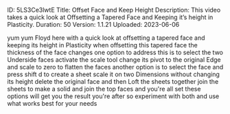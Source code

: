 ID: 5LS3Ce3lwtE
Title: Offset Face and Keep Height
Description: This video takes a quick look at Offsetting a Tapered Face and Keeping it’s height in Plasticity.
Duration: 50
Version: 1.1.21
Uploaded: 2023-06-06

yum yum
Floyd here with a quick look at
offsetting a tapered face and keeping
its height in Plasticity when
offsetting this tapered face the
thickness of the face changes one option
to address this is to select the two
Underside faces activate the scale tool
change its pivot to the original Edge
and scale to zero to flatten the faces
another option is to select the face and
press shift d to create a sheet scale it
on two Dimensions without changing its
height delete the original face and then
Loft the sheets together
join the sheets to make a solid and join
the top faces and you're all set these
options will get you the result you're
after so experiment with both and use
what works best for your needs